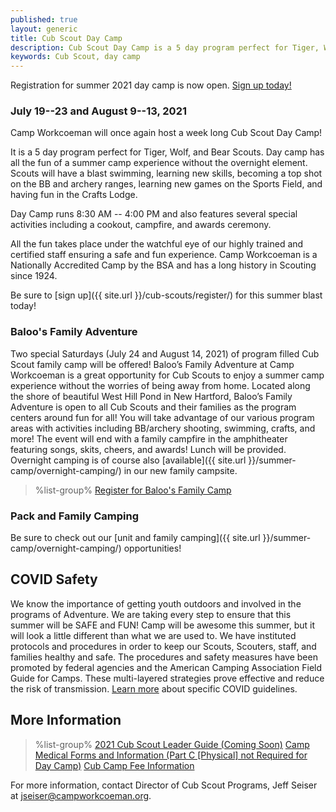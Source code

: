 ```yaml
---
published: true
layout: generic
title: Cub Scout Day Camp
description: Cub Scout Day Camp is a 5 day program perfect for Tiger, Wolf, and Bear Scouts. Day camp has all the fun of a summer camp experience without the overnight element.
keywords: Cub Scout, day camp
---
```


<div class="alert alert-info">
Registration for summer 2021 day camp is now open.
<a href="{{ site.url }}/cub-scouts/register/">
Sign up today!</a>
</div>

### July 19--23 and August 9--13, 2021

Camp Workcoeman will once again host a week long Cub Scout Day Camp!

It is a 5 day program perfect for Tiger, Wolf, and Bear Scouts. Day camp has
all the fun of a summer camp experience without the overnight element. Scouts
will have a blast swimming, learning new skills, becoming a top shot on the BB
and archery ranges, learning new games on the Sports Field, and having fun in
the Crafts Lodge.

Day Camp runs 8:30 AM -- 4:00 PM and also features several special activities including a cookout, campfire, and awards ceremony.

All the fun takes place under the watchful eye of our highly trained and
certified staff ensuring a safe and fun experience. Camp Workcoeman is a
Nationally Accredited Camp by the BSA and has a long history in Scouting since
1924.

Be sure to [sign up]({{ site.url }}/cub-scouts/register/) for this summer blast today!

### Baloo's Family Adventure

Two special Saturdays (July 24 and August 14, 2021) of program filled Cub Scout family camp will be offered! Baloo’s Family Adventure at Camp Workcoeman is a great opportunity for Cub Scouts to enjoy a summer camp experience without the worries of being away from home. Located along the shore of beautiful West Hill Pond in New Hartford, Baloo’s Family Adventure is open to all Cub Scouts and their families as the program centers around fun for all! You will take advantage of our various program areas with activities including BB/archery shooting, swimming, crafts, and more! The event will end with a family campfire in the amphitheater featuring songs, skits, cheers, and awards! Lunch will be provided. Overnight camping is of course also [available]({{ site.url }}/summer-camp/overnight-camping/) in our new family campsite.

> %list-group%
> <a href="https://scoutingevent.com/066-46544" class="list-group-item">Register for Baloo's Family Camp</a>

### Pack and Family Camping

Be sure to check out our [unit and family camping]({{ site.url }}/summer-camp/overnight-camping/) opportunities!

## COVID Safety

We know the importance of getting youth outdoors and involved in the programs of Adventure.  We are taking every step to ensure that this summer will be SAFE and FUN!  Camp will be awesome this summer, but it will look a little different than what we are used to.  We have instituted protocols and procedures in order to keep our Scouts, Scouters, staff, and families healthy and safe.  The procedures and safety measures have been promoted by federal agencies and the American Camping Association Field Guide for Camps. These multi-layered strategies prove effective and reduce the risk of transmission. <a href="https://tinyurl.com/33wn554u">Learn more</a> about specific COVID guidelines.

## More Information

> %list-group%
> <a href="{{ site.url }}/#" class="list-group-item">2021 Cub Scout Leader Guide (Coming Soon)</a>
> <a href="{{ site.url }}/summer-camp/forms/medical-form-info/" class="list-group-item">Camp Medical Forms and Information (Part C [Physical] not Required for Day Camp)</a>
> <a href="{{ site.url }}/cub-scouts/fees/" class="list-group-item">Cub Camp Fee Information</a>

For more information, contact Director of Cub Scout Programs, Jeff Seiser at
[jseiser@campworkcoeman.org](mailto:jseiser@campworkcoeman.org).
